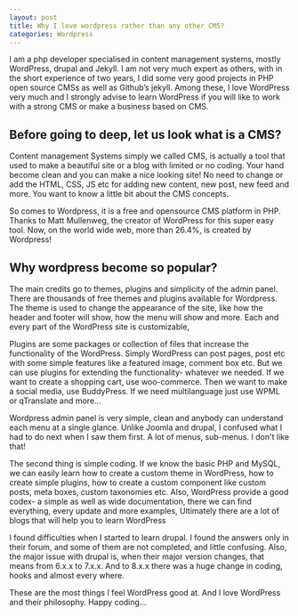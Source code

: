 ```yaml
---
layout: post
title: Why I love wordpress rather than any other CMS?
categories: Wordpress
---
```

I am a php developer specialised in content management systems, mostly WordPress, drupal and Jekyll. I am not very much expert as others, with in the short experience of two years, I did some very good projects in PHP open source CMSs as well as Github’s jekyll. Among these, I love WordPress very much and I strongly advise to learn WordPress if you will like to work with a strong CMS or make a business based on CMS.

## Before going to deep, let us look what is a CMS?

Content management Systems simply we called CMS, is actually a tool that used to make a beautiful site or a blog with limited or no coding. Your hand become clean and you can make a nice looking site! No need to change or add the HTML, CSS, JS etc for adding new content, new post, new feed and more. You want to know a little bit about the CMS concepts.

So comes to Wordpress, it is a free and opensource CMS platform in PHP. Thanks to Matt Mullenweg, the creator of WordPress for this super easy tool. Now, on the world wide web, more than 26.4%, is created by Wordpress!

## Why wordpress become so popular?

The main credits go to themes, plugins and simplicity of the admin panel. There are thousands of free themes and plugins available for Wordpress. The theme is used to change the appearance of the site, like how the header and footer will show, how the menu will show and more. Each and every part of the WordPress site is customizable,

Plugins are some packages or collection of files that increase the functionality of the WordPress. Simply WordPress can post pages, post etc with some simple features like a featured image, comment box etc. But we can use plugins for extending the functionality- whatever we needed. If we want to create a shopping cart, use woo-commerce. Then we want to make a social media, use BuddyPress. If we need multilanguage just use WPML or qTranslate and more...

Wordpress admin panel is very simple, clean and anybody can understand each menu at a single glance. Unlike Joomla and drupal, I confused what I had to do next when I saw them first. A lot of menus, sub-menus. I don't like that!

The second thing is simple coding. If we know the basic PHP and MySQL, we can easily learn how to create a custom theme in WordPress, how to create simple plugins, how to create a custom component like custom posts, meta boxes, custom taxonomies etc. Also, WordPress provide a good codex- a simple as well as wide documentation, there we can find everything, every update and more examples, Ultimately there are a lot of blogs that will help you to learn WordPress

I found difficulties when I started to learn drupal. I found the answers only in their forum, and some of them are not completed, and little confusing. Also, the major issue with drupal is, when their major version changes, that means from 6.x.x to 7.x.x. And to 8.x.x there was a huge change in coding, hooks and almost every where.

These are the most things I feel WordPress good at. And I love WordPress and their philosophy. Happy coding...